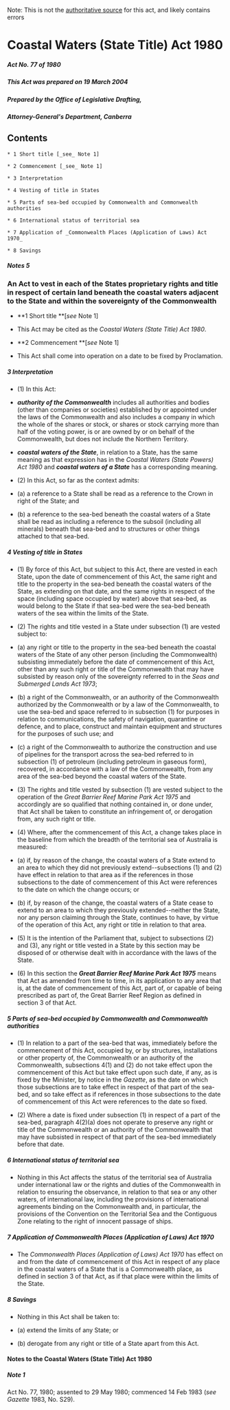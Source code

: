 Note: This is not the [authoritative source](https://www.comlaw.gov.au/Details/C2004C00436) for this act, and likely contains errors

# Coastal Waters (State Title) Act 1980

##### Act No. 77 of 1980

##### This Act was prepared on 19 March 2004

##### Prepared by the Office of Legislative Drafting,
##### Attorney-General's Department, Canberra


## Contents

    * 1 Short title [_see_ Note 1] 

    * 2 Commencement [_see_ Note 1] 

    * 3 Interpretation 

    * 4 Vesting of title in States 

    * 5 Parts of sea-bed occupied by Commonwealth and Commonwealth authorities 

    * 6 International status of territorial sea 

    * 7 Application of _Commonwealth Places (Application of Laws) Act 1970_ 

    * 8 Savings 

##### Notes	5

### An Act to vest in each of the States proprietary rights and title in respect of certain land beneath the coastal waters adjacent to the State and within the sovereignty of the Commonwealth

  * **1  Short title **[_see_ Note 1]

  * This Act may be cited as the _Coastal Waters (State Title) Act 1980_.

  * **2  Commencement **[_see_ Note 1]

  * This Act shall come into operation on a date to be fixed by Proclamation.

##### 3  Interpretation

  * (1) In this Act:

  * **_authority of the Commonwealth_** includes all authorities and bodies (other than companies or societies) established by or appointed under the laws of the Commonwealth and also includes a company in which the whole of the shares or stock, or shares or stock carrying more than half of the voting power, is or are owned by or on behalf of the Commonwealth, but does not include the Northern Territory.

  * **_coastal waters of the State_**, in relation to a State, has the same meaning as that expression has in the _Coastal Waters (State Powers) Act 1980_ and **_coastal waters of a State_** has a corresponding meaning.

  * (2) In this Act, so far as the context admits:

   * (a) a reference to a State shall be read as a reference to the Crown in right of the State; and

   * (b) a reference to the sea-bed beneath the coastal waters of a State shall be read as including a reference to the subsoil (including all minerals) beneath that sea-bed and to structures or other things attached to that sea-bed.

##### 4  Vesting of title in States

  * (1) By force of this Act, but subject to this Act, there are vested in each State, upon the date of commencement of this Act, the same right and title to the property in the sea-bed beneath the coastal waters of the State, as extending on that date, and the same rights in respect of the space (including space occupied by water) above that sea-bed, as would belong to the State if that sea-bed were the sea-bed beneath waters of the sea within the limits of the State.

  * (2) The rights and title vested in a State under subsection (1) are vested subject to:

   * (a) any right or title to the property in the sea-bed beneath the coastal waters of the State of any other person (including the Commonwealth) subsisting immediately before the date of commencement of this Act, other than any such right or title of the Commonwealth that may have subsisted by reason only of the sovereignty referred to in the _Seas and Submerged Lands Act 1973_;

   * (b) a right of the Commonwealth, or an authority of the Commonwealth authorized by the Commonwealth or by a law of the Commonwealth, to use the sea-bed and space referred to in subsection (1) for purposes in relation to communications, the safety of navigation, quarantine or defence, and to place, construct and maintain equipment and structures for the purposes of such use; and

   * (c) a right of the Commonwealth to authorize the construction and use of pipelines for the transport across the sea-bed referred to in subsection (1) of petroleum (including petroleum in gaseous form), recovered, in accordance with a law of the Commonwealth, from any area of the sea-bed beyond the coastal waters of the State.

  * (3) The rights and title vested by subsection (1) are vested subject to the operation of the _Great Barrier Reef Marine Park Act 1975_ and accordingly are so qualified that nothing contained in, or done under, that Act shall be taken to constitute an infringement of, or derogation from, any such right or title.

  * (4) Where, after the commencement of this Act, a change takes place in the baseline from which the breadth of the territorial sea of Australia is measured:

   * (a) if, by reason of the change, the coastal waters of a State extend to an area to which they did not previously extend--subsections (1) and (2) have effect in relation to that area as if the references in those subsections to the date of commencement of this Act were references to the date on which the change occurs; or

   * (b) if, by reason of the change, the coastal waters of a State cease to extend to an area to which they previously extended--neither the State, nor any person claiming through the State, continues to have, by virtue of the operation of this Act, any right or title in relation to that area.

  * (5) It is the intention of the Parliament that, subject to subsections (2) and (3), any right or title vested in a State by this section may be disposed of or otherwise dealt with in accordance with the laws of the State.

  * (6) In this section the **_Great Barrier Reef Marine Park Act 1975_** means that Act as amended from time to time, in its application to any area that is, at the date of commencement of this Act, part of, or capable of being prescribed as part of, the Great Barrier Reef Region as defined in section 3 of that Act.

##### 5  Parts of sea-bed occupied by Commonwealth and Commonwealth authorities

  * (1) In relation to a part of the sea-bed that was, immediately before the commencement of this Act, occupied by, or by structures, installations or other property of, the Commonwealth or an authority of the Commonwealth, subsections 4(1) and (2) do not take effect upon the commencement of this Act but take effect upon such date, if any, as is fixed by the Minister, by notice in the _Gazette_, as the date on which those subsections are to take effect in respect of that part of the sea-bed, and so take effect as if references in those subsections to the date of commencement of this Act were references to the date so fixed.

  * (2) Where a date is fixed under subsection (1) in respect of a part of the sea-bed, paragraph 4(2)(a) does not operate to preserve any right or title of the Commonwealth or an authority of the Commonwealth that may have subsisted in respect of that part of the sea-bed immediately before that date.

##### 6  International status of territorial sea

  * Nothing in this Act affects the status of the territorial sea of Australia under international law or the rights and duties of the Commonwealth in relation to ensuring the observance, in relation to that sea or any other waters, of international law, including the provisions of international agreements binding on the Commonwealth and, in particular, the provisions of the Convention on the Territorial Sea and the Contiguous Zone relating to the right of innocent passage of ships.

##### 7  Application of Commonwealth Places (Application of Laws) Act 1970

  * The _Commonwealth Places (Application of Laws) Act 1970_ has effect on and from the date of commencement of this Act in respect of any place in the coastal waters of a State that is a Commonwealth place, as defined in section 3 of that Act, as if that place were within the limits of the State.

##### 8  Savings

  * Nothing in this Act shall be taken to: 

   * (a) extend the limits of any State; or

   * (b) derogate from any right or title of a State apart from this Act.

#### Notes to the Coastal Waters (State Title) Act 1980

##### Note 1

Act No. 77, 1980; assented to 29 May 1980; commenced 14 Feb 1983 
(_see Gazette_ 1983, No. S29).


